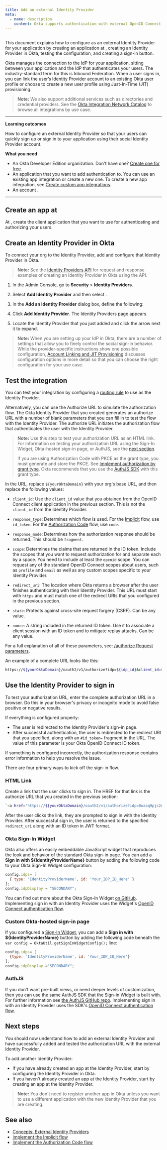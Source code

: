 ```yaml
---
title: Add an external Identity Provider
meta:
  - name: description
    content: Okta supports authentication with external OpenID Connect Identity Providers as well as SAML (also called Inbound Federation). Get an overview of the process and prerequisites, as well as the instructions required to set one up.
---
```


## <StackSelector snippet="idp" noSelector inline />

This document explains how to configure <StackSelector snippet="idp" noSelector inline /> as an external Identity Provider for your application by creating an application at <StackSelector snippet="idp" noSelector inline />, creating an Identity Provider in Okta, testing the configuration, and creating a sign-in button.

Okta manages the connection to the IdP for your application, sitting between your application and the IdP that authenticates your users. The industry-standard term for this is Inbound Federation. When a user signs in, you can link the user’s Identity Provider account to an existing Okta user profile or choose to create a new user profile using Just-In-Time (JIT) provisioning.

> **Note:** We also support additional services such as directories and credential providers. See the [Okta Integration Network Catalog](https://www.okta.com/okta-integration-network/) to browse all integrations by use case.

---

**Learning outcomes**

How to configure an external Identity Provider so that your users can quickly sign up or sign in to your application using their social Identity Provider account.

**What you need**

* An Okta Developer Edition organization. Don't have one? [Create one for free](/signup).
* An application that you want to add authentication to. You can use an existing app integration or create a new one. To create a new app integration, see [Create custom app integrations](https://help.okta.com/okta_help.htm?id=ext_Apps_App_Integration_Wizard).
* An account <StackSnippet snippet="idpaccount" inline />.

---

## Create an app at <StackSelector snippet="idp" noSelector inline />

At <StackSelector snippet="idp" noSelector inline />, create the client application that you want to use for authenticating and authorizing your users.

<StackSnippet snippet="appatidp" />

## Create an Identity Provider in Okta

To connect your org to the Identity Provider, add and configure that Identity Provider in Okta.

> **Note:** See the [Identity Providers API](/docs/reference/api/idps/#add-identity-provider) for request and response examples of creating an Identity Provider in Okta using the API.

1. In the Admin Console, go to **Security** > **Identity Providers**.

1. Select **Add Identity Provider** and then select **<StackSelector snippet="idp" noSelector inline />**.

1. In the **Add an Identity Provider** dialog box, define the following:

    <StackSnippet snippet="appidpinokta" />

1. Click **Add Identity Provider**. The Identity Providers page appears.

1. Locate the Identity Provider that you just added and click the arrow next it to expand.

<StackSnippet snippet="afterappidpinokta" />

> **Note:** When you are setting up your IdP in Okta, there are a number of settings that allow you to finely control the social sign-in behavior. While the provider-specific instructions show one possible configuration, [Account Linking and JIT Provisioning](/docs/concepts/identity-providers/#account-linking-and-just-in-time-provisioning) discusses configuration options in more detail so that you can choose the right configuration for your use case.

## Test the integration

You can test your integration by configuring a [routing rule](https://help.okta.com/okta_help.htm?id=ext-cfg-routing-rules) to use <StackSelector snippet="idp" noSelector inline /> as the Identity Provider.

Alternatively, you can use the Authorize URL to simulate the authorization flow. The Okta Identity Provider that you created generates an authorize URL with a number of blank parameters that you can fill in to test the flow with the Identity Provider. The authorize URL initiates the authorization flow that authenticates the user with the Identity Provider.

> **Note:** Use this step to test your authorization URL as an HTML link. For information on testing your authorization URL using the Sign-In Widget, Okta-hosted sign-in page, or AuthJS, see the [next section](/docs/guides/add-an-external-idp/-/main/#use-the-identity-provider-to-sign-in).
>
> If you are using Authorization Code with PKCE as the grant type, you must generate and store the PKCE. See [Implement authorization by grant type](/docs/guides/implement-grant-type/authcodepkce/main/#flow-specifics). Okta recommends that you use the [AuthJS SDK](https://github.com/okta/okta-auth-js#signinwithredirectoptions) with this grant type.

In the URL, replace `${yourOktaDomain}` with your org's base URL, and then replace the following values:

* `client_id`: Use the `client_id` value that you obtained from the OpenID Connect client application in the previous section. This is not the `client_id` from the Identity Provider.

* `response_type`: Determines which flow is used. For the [Implicit](/docs/guides/implement-grant-type/implicit/main/) flow, use `id_token`. For the [Authorization Code](/docs/guides/implement-grant-type/authcode/main/) flow, use `code`.

* `response_mode`: Determines how the authorization response should be returned. This should be `fragment`.

* `scope`: Determines the claims that are returned in the ID token. Include the scopes that you want to request authorization for and separate each by a space. You need to include at least the `openid` scope. You can request any of the standard OpenID Connect scopes about users, such as `profile` and `email` as well as any custom scopes specific to your Identity Provider.

* `redirect_uri`: The location where Okta returns a browser after the user finishes authenticating with their Identity Provider. This URL must start with `https` and must match one of the redirect URIs that you configured in the previous section.

* `state`: Protects against cross-site request forgery (CSRF). Can be any value.

* `nonce`: A string included in the returned ID token. Use it to associate a client session with an ID token and to mitigate replay attacks. Can be any value.

For a full explanation of all of these parameters, see: [/authorize Request parameters](/docs/reference/api/oidc/#request-parameters).

An example of a complete URL looks like this:

```bash
https://${yourOktaDomain}/oauth2/v1/authorize?idp=${idp_id}&client_id=${client_id}&response_type=id_token&response_mode=fragment&scope=openid%20email&redirect_uri=https%3A%2F%2FyourAppUrlHere.com%2F&state=WM6D&nonce=YsG76jo
```

## Use the Identity Provider to sign in

To test your authorization URL, enter the complete authorization URL in a browser. Do this in your browser's privacy or incognito mode to avoid false positive or negative results.

If everything is configured properly:

* The user is redirected to the Identity Provider's sign-in page.
* After successful authentication, the user is redirected to the redirect URI that you specified, along with an `#id_token=` fragment in the URL. The value of this parameter is your Okta OpenID Connect ID token.

If something is configured incorrectly, the authorization response contains error information to help you resolve the issue.

<StackSnippet snippet="useidpsignin" />

There are four primary ways to kick off the sign-in flow.

### HTML Link

Create a link that the user clicks to sign in. The HREF for that link is the authorize URL that you created in the previous section:

```bash
`<a href="https://${yourOktaDomain}/oauth2/v1/authorize?idp=0oaaq9pjc2ujmFZexample&client_id=GkGw4K49N4UEE1example&response_type=id_token&response_mode=fragment&scope=openid&redirect_uri=https%3A%2F%2FyourAppUrlHere.com%2F&state=WM6D&nonce=YsG76jo">Sign in with Identity Provider</a>`
```

After the user clicks the link, they are prompted to sign in with the Identity Provider. After successful sign in, the user is returned to the specified `redirect_uri` along with an ID token in JWT format.

### Okta Sign-In Widget

Okta also offers an easily embeddable JavaScript widget that reproduces the look and behavior of the standard Okta sign-in page. You can add a **Sign in with ${IdentityProviderName}** button by adding the following code to your Okta Sign-In Widget configuration:

```js
config.idps= [
  { type: 'IdentityProviderName', id: 'Your_IDP_ID_Here' }
];
config.idpDisplay = "SECONDARY";
```

You can find out more about the Okta Sign-In Widget [on GitHub](https://github.com/okta/okta-signin-widget#okta-sign-in-widget). Implementing sign in with an Identity Provider uses the Widget's [OpenID Connect authentication flow](https://github.com/okta/okta-signin-widget#openid-connect).

### Custom Okta-hosted sign-in page

If you configured a [Sign-In Widget](/docs/guides/custom-widget/main/#style-the-okta-hosted-sign-in-widget), you can add a **Sign in with ${IdentityProviderName}** button by adding the following code beneath the `var config = OktaUtil.getSignInWidgetConfig();` line:

```js
config.idps= [
  {type: 'IdentityProviderName', id: 'Your_IDP_ID_Here'}
];
config.idpDisplay ="SECONDARY";
```

### AuthJS

If you don't want pre-built views, or need deeper levels of customization, then you can use the same AuthJS SDK that the Sign-in Widget is built with. For further information see [the AuthJS GitHub repo](https://github.com/okta/okta-auth-js#install). Implementing sign in with an Identity Provider uses the SDK's [OpenID Connect authentication flow](https://github.com/okta/okta-auth-js#openid-connect-options).

## Next steps

You should now understand how to add an external Identity Provider and have successfully added and tested the authorization URL with the external Identity Provider.

To add another Identity Provider:

* If you have already created an app at the Identity Provider, start by configuring the Identity Provider in Okta.
* If you haven't already created an app at the Identity Provider, start by creating an app at the Identity Provider.

> **Note:** You don't need to register another app in Okta unless you want to use a different application with the new Identity Provider that you are creating.

## See also

* [Concepts: External Identity Providers](/docs/concepts/identity-providers/)
* [Implement the Implicit flow](/docs/guides/implement-grant-type/implicit/main/)
* [Implement the Authorization Code flow](/docs/guides/implement-grant-type/authcode/main/)
